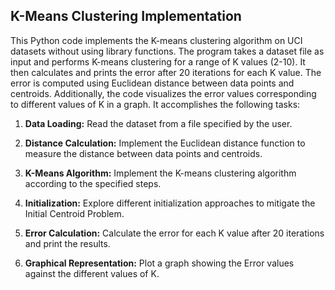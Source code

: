 ## K-Means Clustering Implementation

This Python code implements the K-means clustering algorithm on UCI datasets without using library functions. The program takes a dataset file as input and performs K-means clustering for a range of K values (2-10). It then calculates and prints the error after 20 iterations for each K value. The error is computed using Euclidean distance between data points and centroids. Additionally, the code visualizes the error values corresponding to different values of K in a graph. It accomplishes the following tasks:

1. **Data Loading:** Read the dataset from a file specified by the user.

2. **Distance Calculation:** Implement the Euclidean distance function to measure the distance between data points and centroids.

3. **K-Means Algorithm:** Implement the K-means clustering algorithm according to the specified steps.

4. **Initialization:** Explore different initialization approaches to mitigate the Initial Centroid Problem.

5. **Error Calculation:** Calculate the error for each K value after 20 iterations and print the results.

6. **Graphical Representation:** Plot a graph showing the Error values against the different values of K.
